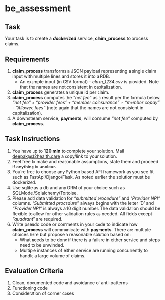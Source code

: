 # be_assessment

## Task
Your task is to create a **_dockerized_** service, **claim_process**  to process claims. 

## Requirements
1. **claim_process** transforms a JSON payload representing a single claim input with multiple lines and stores it into a RDB.
   - An example input (in CSV format) - *claim_1234.csv* is provided. Note that the names are not consistent in capitalization.
2. **claim_process** generates a unique id per claim.
3. **claim_process** computes the *“net fee”* as a result per the formula below.
*“net fee” = “provider fees” + “member coinsurance” + “member copay” - “Allowed fees”* (note again that the names are not consistent in capitalization).
4. A downstream service, **payments**, will consume *“net fee”* computed by **claim_process**.


## Task Instructions
1. You have up to **120 min** to complete your solution. Mail deepak@32health.care a copy/link to your solution.
2. Feel free to make and reasonable assumptions, state them and proceed if anything is unclear.
3. You’re free to choose any Python based API framework as you see fit such as FastApi/Django/Flask. As noted earlier the solution must be dockerized.
4. Use sqlite as a db and any ORM of your choice such as SQLModel/Sqlalchemy/Tortoise.
5. Please add data validation for *“submitted procedure”* and *“Provider NPI”* columns. *“Submitted procedure”* always begins with the letter ‘D’ and *“Provider NPI”* is always a 10 digit number. The data validation should be flexible to allow for other validation rules as needed. All fields except *”quadrant”* are required.
6. Write pseudo code or comments in your code to indicate how **claim_process** will communicate with **payments**. There are multiple choices here but propose a reasonable solution based on:
   - What needs to be done if there is a failure in either service and steps need to be unwinded.
   - Multiple instances of either service are running concurrently to handle a large volume of claims.

## Evaluation Criteria
1. Clean, documented code and avoidance of anti-patterns
2. Functioning code
3. Consideration of corner cases
